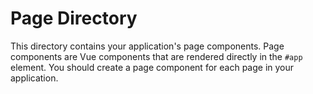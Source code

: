 # Page Directory

This directory contains your application's page components. Page components are Vue components that are rendered directly in the `#app` element. You should create a page component for each page in your application.
